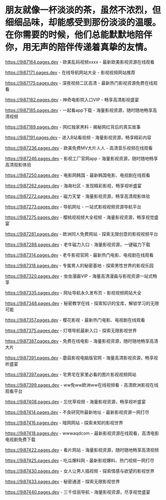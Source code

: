 # 朋友就像一杯淡淡的茶，虽然不浓烈，但细细品味，却能感受到那份淡淡的温暖。在你需要的时候，他们总能默默地陪伴你，用无声的陪伴传递着真挚的友情。

https://9i87164.pages.dev - 欧美乱码视频xxxx - 最新欧美影视资源在线观看

https://9i87171.pages.dev - 在线导航网站大全 - 影视视频网站推荐

https://9i87175.pages.dev - 深夜视频二区高清 - 最新热门影视资源免费在线观看

https://9i87182.pages.dev - 神奇电影院入口VIP - 畅享高清影视盛宴

https://9i87185.pages.dev - 一起看app下载 - 海量影视资源，随时随地畅享高清视频

https://9i87189.pages.dev - 网红独家黑料 - 揭秘网红背后的真实故事

https://9i87191.pages.dev - 进入B站看视频 - 海量影视资源，畅享精彩内容

https://9i87236.pages.dev - 欧美免费MV大片人人 - 高清音乐视频在线观看

https://9i87246.pages.dev - 影视工厂官网app - 海量影视资源，随时随地畅享高清观影体验

https://9i87250.pages.dev - 电影网韩国 - 最新韩国电影、电视剧在线观看

https://9i87262.pages.dev - 海甪社区 - 发现精彩影视，畅享视听盛宴

https://9i87272.pages.dev - 磁力天堂 - 海量影视资源，畅享高清观影体验

https://9i87273.pages.dev - 导航网址 - 一站式影视视频资源导航平台

https://9i87275.pages.dev - 樱桃视视频大全视频 - 海量影视资源，畅享视觉盛宴

https://9i87281.pages.dev - 欧洲同人免费网站 - 探索无限创意的影视视频平台

https://9i87288.pages.dev - 老牛磁力入口 - 海量影视资源，一键磁力下载

https://9i87314.pages.dev - 老牛影视官网 - 最新热门电影、电视剧在线观看

https://9i87318.pages.dev - 专属男人的秘密基地 - 探索男性世界的影视乐园

https://9i87320.pages.dev - 虫虫漫画VIP - 海量高清漫画与影视资源一站式畅享

https://9i87335.pages.dev - 网址导航永久发布页 - 影视视频网站大全

https://9i87348.pages.dev - 秘密教学在线 - 探索知识的宝库，解锁学习的无限可能

https://9i87357.pages.dev - 樱花影视 - 最新热门电影、电视剧在线观看

https://9i87375.pages.dev - 灯塔导航最新入口 - 探索无限影视世界

https://9i87387.pages.dev - 免费在线电影 - 海量影视资源，随时随地畅享高清大片

https://9i87391.pages.dev - 蘑菇影视电脑版官网 - 海量高清影视资源，畅享视听盛宴

https://9i87397.pages.dev - 宅男宅在家里必看的图片影视视频网站

https://9i87399.pages.dev - ww免ww欧洲ww在线视频看 - 高清欧洲影视在线观看平台

https://9i87408.pages.dev - 忘忧草视频 - 海量影视资源，畅享视听盛宴

https://9i87414.pages.dev - 不良研究所最新地址 - 最新影视资源一网打尽

https://9i87416.pages.dev - 暗网网站 - 探索未知的影视世界

https://9i87418.pages.dev - wwwaqdcom - 最新影视资源在线观看，高清电影电视剧免费下载

https://9i87422.pages.dev - 看片网站 - 海量影视资源，随时随地畅享高清视频

https://9i87425.pages.dev - 吃瓜爆料网 - 最新影视爆料、热门视频一网打尽

https://9i87430.pages.dev - 女人让男人插视频 - 探索情感与欲望的影视世界

https://9i87433.pages.dev - 秘密通道 - 探索无限影视世界

https://9i87440.pages.dev - 三千佳丽导航 - 海量影视资源，尽享视觉盛宴
